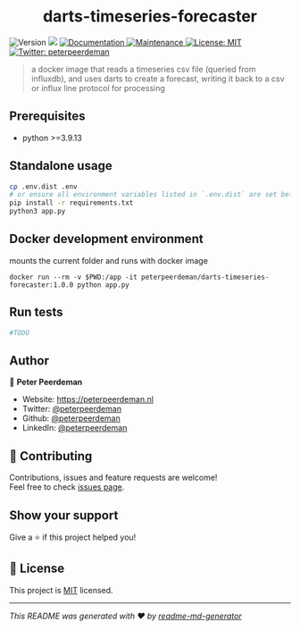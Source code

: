 <h1 align="center">darts-timeseries-forecaster</h1>
<p>
  <img alt="Version" src="https://img.shields.io/badge/version-0.0.1-blue.svg?cacheSeconds=2592000" />
  <img src="https://img.shields.io/badge/python-%3E%3D3.9.13-blue.svg" />
  <a href="https://github.com/peterpeerdeman/darts-timeseries-forecaster#readme" target="_blank">
    <img alt="Documentation" src="https://img.shields.io/badge/documentation-yes-brightgreen.svg" />
  </a>
  <a href="https://github.com/peterpeerdeman/darts-timeseries-forecaster/graphs/commit-activity" target="_blank">
    <img alt="Maintenance" src="https://img.shields.io/badge/Maintained%3F-yes-green.svg" />
  </a>
  <a href="https://github.com/peterpeerdeman/darts-timeseries-forecaster/blob/master/LICENSE" target="_blank">
    <img alt="License: MIT" src="https://img.shields.io/github/license/peterpeerdeman/telegraf-pvoutput" />
  </a>
  <a href="https://twitter.com/peterpeerdeman" target="_blank">
    <img alt="Twitter: peterpeerdeman" src="https://img.shields.io/twitter/follow/peterpeerdeman.svg?style=social" />
  </a>
</p>

> a docker image that reads a timeseries csv file (queried from influxdb), and uses darts to create a forecast, writing it back to a csv or influx line protocol for processing

## Prerequisites

- python >=3.9.13

## Standalone usage

```sh
cp .env.dist .env
# or ensure all environment variables listed in `.env.dist` are set before running node command
pip install -r requirements.txt
python3 app.py
```

## Docker development environment

mounts the current folder and runs with docker image
```
docker run --rm -v $PWD:/app -it peterpeerdeman/darts-timeseries-forecaster:1.0.0 python app.py
```

## Run tests

```sh
#TODO
```

## Author

👤 **Peter Peerdeman**

* Website: https://peterpeerdeman.nl
* Twitter: [@peterpeerdeman](https://twitter.com/peterpeerdeman)
* Github: [@peterpeerdeman](https://github.com/peterpeerdeman)
* LinkedIn: [@peterpeerdeman](https://linkedin.com/in/peterpeerdeman)

## 🤝 Contributing

Contributions, issues and feature requests are welcome!<br />Feel free to check [issues page](https://github.com/peterpeerdeman/telegraf-pvoutput/issues). 

## Show your support

Give a ⭐️ if this project helped you!

## 📝 License

This project is [MIT](https://github.com/peterpeerdeman/telegraf-pvoutput/blob/master/LICENSE) licensed.

***
_This README was generated with ❤️ by [readme-md-generator](https://github.com/kefranabg/readme-md-generator)_

